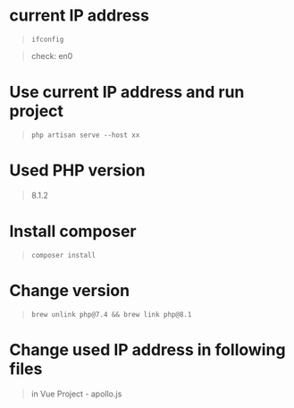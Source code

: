 # current IP address
>`ifconfig`

>check: en0

# Use current IP address and run project
>`php artisan serve --host xx`

# Used PHP version
>8.1.2

# Install composer
>`composer install`

# Change version
>`brew unlink php@7.4 && brew link php@8.1`

# Change used IP address in following files
>in Vue Project - apollo.js
